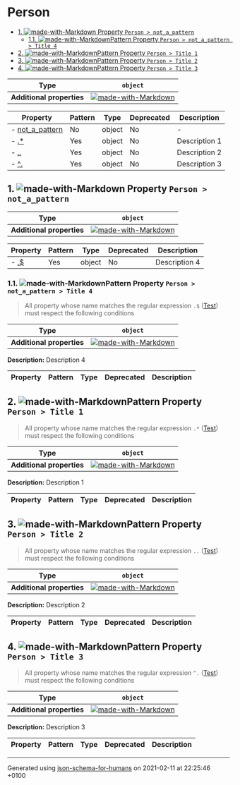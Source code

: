 # Person

- [1. ![made-with-Markdown](https://img.shields.io/badge/Optional-yellow) Property `Person > not_a_pattern`](#not_a_pattern)
  - [1.1. ![made-with-Markdown](https://img.shields.io/badge/Optional-yellow)Pattern Property `Person > not_a_pattern > Title 4`](#not_a_pattern_pattern1)
- [2. ![made-with-Markdown](https://img.shields.io/badge/Optional-yellow)Pattern Property `Person > Title 1`](#pattern1)
- [3. ![made-with-Markdown](https://img.shields.io/badge/Optional-yellow)Pattern Property `Person > Title 2`](#pattern2)
- [4. ![made-with-Markdown](https://img.shields.io/badge/Optional-yellow)Pattern Property `Person > Title 3`](#pattern3)

| Type | `object` |
| ---- | --- |
| **Additional properties** |[![made-with-Markdown](https://img.shields.io/badge/Any%20type-allowed-green)](# "Additional Properties of any type are allowed.")|

| Property | Pattern | Type | Deprecated | Description |
| -------- | ------- | ---- | ---------- | ----------- |
|-  [not_a_pattern](#not_a_pattern)|No|object|No|-|
|-  [.*](#pattern1)|Yes|object|No|Description 1|
|-  [..](#pattern2)|Yes|object|No|Description 2|
|-  [^.](#pattern3)|Yes|object|No|Description 3|

## <a name="not_a_pattern"></a>1. ![made-with-Markdown](https://img.shields.io/badge/Optional-yellow) Property `Person > not_a_pattern`

| Type | `object` |
| ---- | --- |
| **Additional properties** |[![made-with-Markdown](https://img.shields.io/badge/Any%20type-allowed-green)](# "Additional Properties of any type are allowed.")|

| Property | Pattern | Type | Deprecated | Description |
| -------- | ------- | ---- | ---------- | ----------- |
|-  [.$](#not_a_pattern_pattern1)|Yes|object|No|Description 4|

### <a name="not_a_pattern_pattern1"></a>1.1. ![made-with-Markdown](https://img.shields.io/badge/Optional-yellow)Pattern Property `Person > not_a_pattern > Title 4`
> All property whose name matches the regular expression 
```.$``` ([Test](https://regex101.com/?regex=.%24))
must respect the following conditions

| Type | `object` |
| ---- | --- |
| **Additional properties** |[![made-with-Markdown](https://img.shields.io/badge/Any%20type-allowed-green)](# "Additional Properties of any type are allowed.")|

**Description:** Description 4

| Property | Pattern | Type | Deprecated | Description |
| -------- | ------- | ---- | ---------- | ----------- |

## <a name="pattern1"></a>2. ![made-with-Markdown](https://img.shields.io/badge/Optional-yellow)Pattern Property `Person > Title 1`
> All property whose name matches the regular expression 
```.*``` ([Test](https://regex101.com/?regex=.%2A))
must respect the following conditions

| Type | `object` |
| ---- | --- |
| **Additional properties** |[![made-with-Markdown](https://img.shields.io/badge/Any%20type-allowed-green)](# "Additional Properties of any type are allowed.")|

**Description:** Description 1

| Property | Pattern | Type | Deprecated | Description |
| -------- | ------- | ---- | ---------- | ----------- |

## <a name="pattern2"></a>3. ![made-with-Markdown](https://img.shields.io/badge/Optional-yellow)Pattern Property `Person > Title 2`
> All property whose name matches the regular expression 
```..``` ([Test](https://regex101.com/?regex=..))
must respect the following conditions

| Type | `object` |
| ---- | --- |
| **Additional properties** |[![made-with-Markdown](https://img.shields.io/badge/Any%20type-allowed-green)](# "Additional Properties of any type are allowed.")|

**Description:** Description 2

| Property | Pattern | Type | Deprecated | Description |
| -------- | ------- | ---- | ---------- | ----------- |

## <a name="pattern3"></a>4. ![made-with-Markdown](https://img.shields.io/badge/Optional-yellow)Pattern Property `Person > Title 3`
> All property whose name matches the regular expression 
```^.``` ([Test](https://regex101.com/?regex=%5E.))
must respect the following conditions

| Type | `object` |
| ---- | --- |
| **Additional properties** |[![made-with-Markdown](https://img.shields.io/badge/Any%20type-allowed-green)](# "Additional Properties of any type are allowed.")|

**Description:** Description 3

| Property | Pattern | Type | Deprecated | Description |
| -------- | ------- | ---- | ---------- | ----------- |

----------------------------------------------------------------------------------------------------------------------------
Generated using [json-schema-for-humans](https://github.com/coveooss/json-schema-for-humans) on 2021-02-11 at 22:25:46 +0100